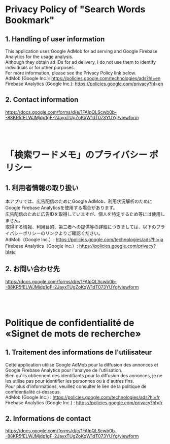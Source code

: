 # Privacy Policy of "Search Words Bookmark"

## 1. Handling of user information
This application uses Google AdMob for ad serving and Google Firebase Analytics for the usage analysis.<br>
Although they obtain ad IDs for ad delivery, I do not use them to identify individuals or for other purposes.<br>
For more information, please see the Privacy Policy link below.<Br>
AdMob (Google Inc.): https://policies.google.com/technologies/ads?hl=en <br>
Firebase Analytics (Google Inc.): https://policies.google.com/privacy?hl=en <br>

## 2. Contact information
https://docs.google.com/forms/d/e/1FAIpQLScwb0b--88KR5fELWJMjdp1gF-2JayxTUgZoKqW1dT073YUYg/viewform

<br>
<br>

# 「検索ワードメモ」のプライバシー ポリシー

## 1. 利用者情報の取り扱い
本アプリでは、広告配信のためにGoogle AdMob、利用状況解析のためにGoogle Firebase Analyticsを使用する場合があります。<br>
広告配信のために広告IDを取得していますが、個人を特定するため等には使用しません。<br>
取得する情報、利用目的、第三者への提供等の詳細につきましては、以下のプライバシーポリシーのリンクよりご確認ください。<br>
AdMob（Google Inc.）: https://policies.google.com/technologies/ads?hl=ja <br>
Firebase Analytics（Google Inc.）: https://policies.google.com/privacy?hl=ja <br>

## 2. お問い合わせ先
https://docs.google.com/forms/d/e/1FAIpQLScwb0b--88KR5fELWJMjdp1gF-2JayxTUgZoKqW1dT073YUYg/viewform

<br>
<br>

# Politique de confidentialité de «Signet de mots de recherche» 

## 1. Traitement des informations de l'utilisateur
Cette application utilise Google AdMob pour la diffusion des annonces et Google Firebase Analytics pour l'analyse de l'utilisation.<br>
Bien qu'ils obtiennent des identifiants pour la diffusion des annonces, je ne les utilise pas pour identifier les personnes ou à d'autres fins.<br>
Pour plus d'informations, veuillez consulter le lien de la politique de confidentialité ci-dessous.<Br>
AdMob (Google Inc.) : https://policies.google.com/technologies/ads?hl=fr <br>
Firebase Analytics (Google Inc.) : https://policies.google.com/privacy?hl=fr <br>

## 2. Informations de contact
https://docs.google.com/forms/d/e/1FAIpQLScwb0b--88KR5fELWJMjdp1gF-2JayxTUgZoKqW1dT073YUYg/viewform
